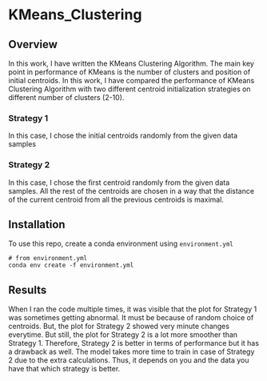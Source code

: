 # KMeans_Clustering

## Overview
In this work, I have written the KMeans Clustering Algorithm. The main key point in performance of KMeans is the number of clusters and position of initial centroids. In this work, I have compared the performance of KMeans Clustering Algorithm with two different centroid initialization strategies on different number of clusters (2-10).

### Strategy 1 
In this case, I chose the initial centroids randomly from the given data samples

### Strategy 2
In this case, I chose the first centroid randomly from the given data samples. All the rest of the centroids are chosen in a way that the distance of the current centroid from all the previous centroids is maximal.

## Installation
To use this repo, create a conda environment using ```environment.yml```

```
# from environment.yml
conda env create -f environment.yml
```

## Results
When I ran the code multiple times, it was visible that the plot for Strategy 1 was sometimes getting abnormal. It must be because of random choice of centroids. But, the plot for Strategy 2 showed very minute changes everytime. But still, the plot for Strategy 2 is a lot more smoother than Strategy 1. Therefore, Strategy 2 is better in terms of performance but it has a drawback as well. The model takes more time to train in case of Strategy 2 due to the extra calculations. Thus, it depends on you and the data you have that which strategy is better.
